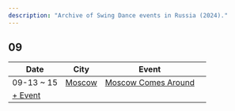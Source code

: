 ```yaml
---
description: "Archive of Swing Dance events in Russia (2024)."
---
```


## 09

| Date | City | Event | |
| --- | --- | --- | --- |
| 09-13 ~ 15 | [Moscow](by_city.md#moscow) | [Moscow Comes Around](moscow-comes-around-2024.md) |  |
| [+ Event](https://github.com/swingdance/events/issues/new?assignees=&labels=add+event&projects=&template=02-add_entity.yml&title=%5B2024%2Fru_RU%5D%20Add%20Event%3A%20%3CName%3E&region=ru_RU&province=&city=&org_id=&date_starts=2024-09-&date_ends=2024-09-)
